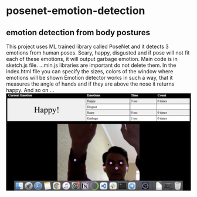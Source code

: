 # posenet-emotion-detection
## emotion detection from body postures
This project uses ML trained library called PoseNet and it detects 3 emotions from human poses. Scary, happy, disgusted and if pose will not fit each of these emotions, it will output garbage emotion. Main code is in sketch.js file. ...min.js libraries are important do not delete them. In the index.html file you can specify the sizes, colors of the window where emotions will be shown
Emotion detector works in such a way, that it measures the angle of hands and if they are above the nose it returns happy. And so on ...
![This is an image](https://github.com/nurdauletzhuzbay/posenet-emotion-detection/blob/main/posenet_happy.png)
